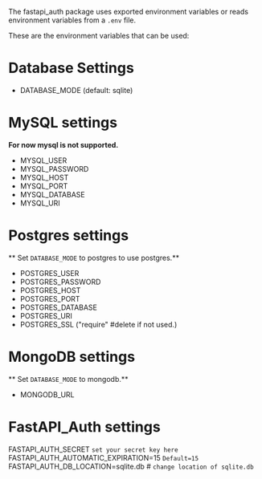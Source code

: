 The fastapi_auth package uses exported environment variables or reads environment variables from a `.env` file.

These are the environment variables that can be used:
# Database Settings
- DATABASE_MODE (default: sqlite)

# MySQL settings
**For now mysql is not supported.**
- MYSQL_USER
- MYSQL_PASSWORD
- MYSQL_HOST
- MYSQL_PORT 
- MYSQL_DATABASE
- MYSQL_URI



# Postgres settings
** Set `DATABASE_MODE` to postgres to use postgres.**

- POSTGRES_USER
- POSTGRES_PASSWORD
- POSTGRES_HOST
- POSTGRES_PORT
- POSTGRES_DATABASE
- POSTGRES_URI
- POSTGRES_SSL ("require" #delete if not used.)

# MongoDB settings
** Set `DATABASE_MODE` to mongodb.**

- MONGODB_URL

# FastAPI_Auth settings
FASTAPI_AUTH_SECRET  `set your secret key here`
FASTAPI_AUTH_AUTOMATIC_EXPIRATION=15 `Default=15`
FASTAPI_AUTH_DB_LOCATION=sqlite.db # `change location of sqlite.db`
